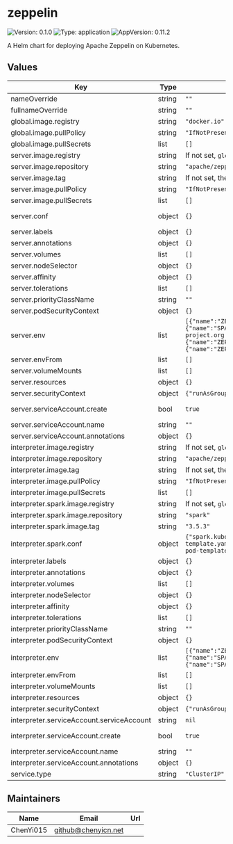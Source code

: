 # zeppelin

![Version: 0.1.0](https://img.shields.io/badge/Version-0.1.0-informational?style=flat-square) ![Type: application](https://img.shields.io/badge/Type-application-informational?style=flat-square) ![AppVersion: 0.11.2](https://img.shields.io/badge/AppVersion-0.11.2-informational?style=flat-square)

A Helm chart for deploying Apache Zeppelin on Kubernetes.

## Values

| Key | Type | Default | Description |
|-----|------|---------|-------------|
| nameOverride | string | `""` | String to partially override release name. |
| fullnameOverride | string | `""` | String to fully override release name. |
| global.image.registry | string | `"docker.io"` | Global image registry. |
| global.image.pullPolicy | string | `"IfNotPresent"` | Global image pull policy. |
| global.image.pullSecrets | list | `[]` | Global image pull secrets for private image registry. |
| server.image.registry | string | If not set, `global.image.registry` will be used. | Zeppelin server image registry. |
| server.image.repository | string | `"apache/zeppelin"` | Zeppelin server image repository. |
| server.image.tag | string | If not set, the chart appVersion will be used. | Zeppelin image tag. |
| server.image.pullPolicy | string | `"IfNotPresent"` | Zeppelin server image pull policy. |
| server.image.pullSecrets | list | `[]` | Zeppelin server image pull secrets for private image registry. |
| server.conf | object | `{}` | Zeppelin configurations. For detailed information, please refer: https://zeppelin.apache.org/docs/latest/setup/operation/configuration.html. |
| server.labels | object | `{}` | Extra labels for Zeppelin server pods. |
| server.annotations | object | `{}` | Extra annotations for Zeppelin server pods. |
| server.volumes | list | `[]` | Volumes for Zeppelin server pods. |
| server.nodeSelector | object | `{}` | Node selector for Zeppelin server pods. |
| server.affinity | object | `{}` | Affinity for Zeppelin server pods. |
| server.tolerations | list | `[]` | List of node taints to tolerate for Zeppelin server pods. |
| server.priorityClassName | string | `""` | Priority class for Zeppelin server pods. |
| server.podSecurityContext | object | `{}` | Security context for Zeppelin server pods. |
| server.env | list | `[{"name":"ZEPPELIN_HOME","value":"/opt/zeppelin"},{"name":"SPARK_HOME","value":"/opt/spark"},{"name":"SERVICE_DOMAIN","value":"local.zeppelin-project.org:8080"},{"name":"ZEPPELIN_PORT","value":"8080"},{"name":"ZEPPELIN_SERVER_RPC_PORTRANGE","value":"12320:12320"},{"name":"ZEPPELIN_K8S_TEMPLATE_DIR","value":"/opt/zeppelin/k8s"}]` | Environment variables for Zeppelin server containers. |
| server.envFrom | list | `[]` | Environment variable sources for Zeppelin server containers. |
| server.volumeMounts | list | `[]` | Volume mounts for Zeppelin server containers. |
| server.resources | object | `{}` | Resource requests and limits for Zeppelin server containers. |
| server.securityContext | object | `{"runAsGroup":0,"runAsNonRoot":true,"runAsUser":1000}` | Security context for Zeppelin server containers. |
| server.serviceAccount.create | bool | `true` | Specifies whether a service account should be created for the Zeppelin server. |
| server.serviceAccount.name | string | `""` | Optional name for the Zeppelin server service account. |
| server.serviceAccount.annotations | object | `{}` | Extra annotations for the Zeppelin server service account. |
| interpreter.image.registry | string | If not set, `global.image.registry` will be used. | Zeppelin interpreter image registry. |
| interpreter.image.repository | string | `"apache/zeppelin-interpreter"` | Zeppelin interpreter image repository. |
| interpreter.image.tag | string | If not set, the chart appVersion will be used. | Zeppelin interpreter image tag. |
| interpreter.image.pullPolicy | string | `"IfNotPresent"` | Zeppelin interpreter image pull policy. |
| interpreter.image.pullSecrets | list | `[]` | Zeppelin interpreter image pull secrets for private image registry. |
| interpreter.spark.image.registry | string | If not set, `global.image.registry` will be used. | Spark image registry. |
| interpreter.spark.image.repository | string | `"spark"` | Spark image repository. |
| interpreter.spark.image.tag | string | `"3.5.3"` | Spark image tag. |
| interpreter.spark.conf | object | `{"spark.kubernetes.driver.podTemplateFile":"file:///opt/spark/conf/driver-pod-template.yaml","spark.kubernetes.executor.podTemplateFile":"file:///opt/spark/conf/executor-pod-template.yaml"}` | Spark configurations. |
| interpreter.labels | object | `{}` | Extra labels for Zeppelin interpreter pods. |
| interpreter.annotations | object | `{}` | Extra annotations for Zeppelin interpreter pods. |
| interpreter.volumes | list | `[]` | Volumes for Zeppelin interpreter pods. |
| interpreter.nodeSelector | object | `{}` | Node selector for Zeppelin interpreter pods. |
| interpreter.affinity | object | `{}` | Affinity for Zeppelin interpreter pods. |
| interpreter.tolerations | list | `[]` | List of node taints to tolerate for Zeppelin interpreter pods. |
| interpreter.priorityClassName | string | `""` | Priority class for Zeppelin interpreter pods. |
| interpreter.podSecurityContext | object | `{}` | Security context for Zeppelin interpreter pods. |
| interpreter.env | list | `[{"name":"ZEPPELIN_HOME","value":"/opt/zeppelin"},{"name":"SPARK_HOME","value":"/opt/spark"},{"name":"SPARK_CONF_DIR","value":"/opt/spark/conf"}]` | Environment variables for Zeppelin interpreter containers. |
| interpreter.envFrom | list | `[]` | Environment variable sources for Zeppelin interpreter containers. |
| interpreter.volumeMounts | list | `[]` | Volume mounts for Zeppelin interpreter containers. |
| interpreter.resources | object | `{}` | Resource requests and limits for Zeppelin interpreter containers. |
| interpreter.securityContext | object | `{"runAsGroup":0,"runAsNonRoot":true,"runAsUser":1000}` | Security context for Zeppelin interpreter containers. |
| interpreter.serviceAccount.serviceAccount | string | `nil` |  |
| interpreter.serviceAccount.create | bool | `true` | Specifies whether a service account should be created for the Zeppelin interpreter. |
| interpreter.serviceAccount.name | string | `""` | Optional name for the Zeppelin interpreter service account. |
| interpreter.serviceAccount.annotations | object | `{}` | Extra annotations for the Zeppelin interpreter service account. |
| service.type | string | `"ClusterIP"` | Service type for Zeppelin server. |

## Maintainers

| Name | Email | Url |
| ---- | ------ | --- |
| ChenYi015 | <github@chenyicn.net> |  |
